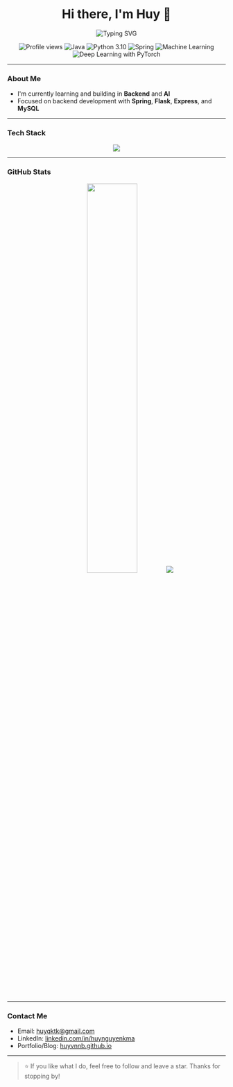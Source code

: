 <h1 align="center">Hi there, I'm Huy 👋</h1>

<p align="center">
  <img src="https://readme-typing-svg.herokuapp.com?font=Fira+Code&size=24&pause=1000&center=true&vCenter=true&width=440&lines=Backend+Developer;AI+Enthusiast;Lifelong+Learner" alt="Typing SVG" />
</p>

<p align="center">
  <img src="https://komarev.com/ghpvc/?username=huyvnnb&label=Profile%20views&color=0e75b6&style=flat" alt="Profile views" />
  <img src="https://img.shields.io/badge/Code-Java-blue?style=flat&logo=java&logoColor=white" alt="Java" />
  <img src="https://img.shields.io/badge/Python-3.10-blue?style=flat&logo=python&logoColor=white" alt="Python 3.10" />
  <img src="https://img.shields.io/badge/Framework-Spring-green?style=flat&logo=spring&logoColor=white" alt="Spring" />
  <img src="https://img.shields.io/badge/Machine%20Learning-Enthusiast-yellow?style=flat&logo=scikit-learn&logoColor=white" alt="Machine Learning" />
  <img src="https://img.shields.io/badge/Deep%20Learning-PyTorch-red?style=flat&logo=pytorch&logoColor=white" alt="Deep Learning with PyTorch" />
</p>

---

### About Me

- I'm currently learning and building in **Backend** and **AI**
- Focused on backend development with **Spring**, **Flask**, **Express**, and **MySQL**

---

### Tech Stack

<p align="center">
  <img src="https://skillicons.dev/icons?i=java,spring,nodejs,py,mongodb,mysql,git,linux" />
</p>

---

### GitHub Stats

<p align="center">
  <img width="48%" src="https://github-readme-stats.vercel.app/api?username=huyvnnb&show_icons=true&theme=tokyonight" />
  <img src="https://github-readme-stats.vercel.app/api/top-langs/?username=huyvnnb&layout=compact&theme=tokyonight" />
</p>


---

### Contact Me

- Email: [huyqktk@gmail.com](mailto:huyqktk@gmail.com)
- LinkedIn: [linkedin.com/in/huynguyenkma](https://linkedin.com/in/huynguyenkma)  
- Portfolio/Blog: [huyvnnb.github.io](huyvnnb.github.io)

---

> ⭐ If you like what I do, feel free to follow and leave a star. Thanks for stopping by!

